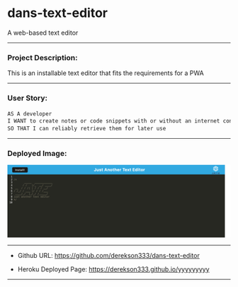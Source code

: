 # dans-text-editor
 A web-based text editor

---

### Project Description: 

This is an installable text editor that fits the requirements for a PWA

---

### User Story:

```md
AS A developer
I WANT to create notes or code snippets with or without an internet connection
SO THAT I can reliably retrieve them for later use
```

---

### Deployed Image: 

![Screenshot](./assets/screenshot.png)

---
 
* Github URL: 
https://github.com/derekson333/dans-text-editor

* Heroku Deployed Page: 
https://derekson333.github.io/yyyyyyyyy

---


